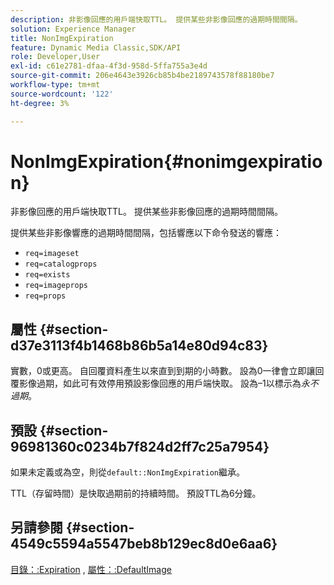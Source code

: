 ```yaml
---
description: 非影像回應的用戶端快取TTL。 提供某些非影像回應的過期時間間隔。
solution: Experience Manager
title: NonImgExpiration
feature: Dynamic Media Classic,SDK/API
role: Developer,User
exl-id: c61e2781-dfaa-4f3d-958d-5ffa755a3e4d
source-git-commit: 206e4643e3926cb85b4be2189743578f88180be7
workflow-type: tm+mt
source-wordcount: '122'
ht-degree: 3%

---
```


# NonImgExpiration{#nonimgexpiration}

非影像回應的用戶端快取TTL。 提供某些非影像回應的過期時間間隔。

提供某些非影像響應的過期時間間隔，包括響應以下命令發送的響應：

* `req=imageset`
* `req=catalogprops`
* `req=exists`
* `req=imageprops`
* `req=props`

## 屬性 {#section-d37e3113f4b1468b86b5a14e80d94c83}

實數，0或更高。 自回覆資料產生以來直到到期的小時數。 設為0一律會立即讓回覆影像過期，如此可有效停用預設影像回應的用戶端快取。 設為–1以標示為&#x200B;*永不過期*。

## 預設 {#section-96981360c0234b7f824d2ff7c25a7954}

如果未定義或為空，則從`default::NonImgExpiration`繼承。

TTL（存留時間）是快取過期前的持續時間。 預設TTL為6分鐘。

## 另請參閱 {#section-4549c5594a5547beb8b129ec8d0e6aa6}

[目錄：:Expiration](../../../../../is-api/image-catalog/image-serving-api-ref/c-image-catalog-reference/c-image-svg-data-reference/c-image-data-reference/r-expiration-cat.md#reference-a7afd668ecbb4d2da65d86259aa6a28a) , [屬性：:DefaultImage](../../../../../is-api/image-catalog/image-serving-api-ref/c-image-catalog-reference/c-attributes-reference/r-is-cat-defaultimage.md#reference-8e9900e129f54ed68462a3c2fc3bc433)
